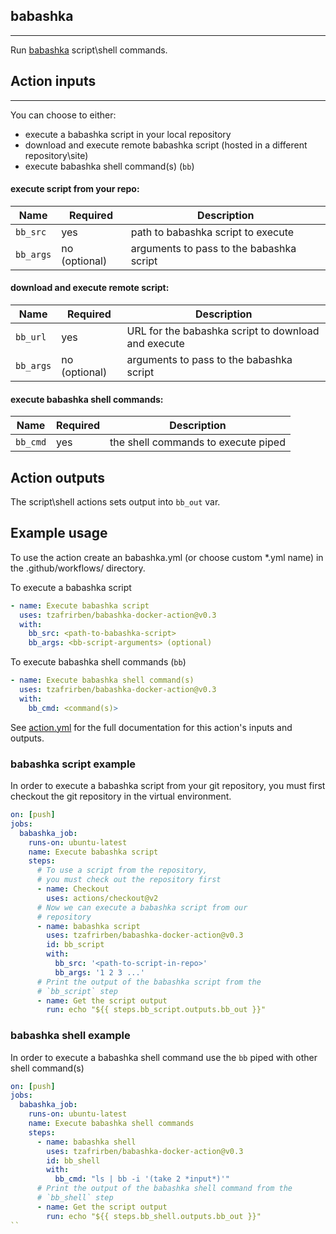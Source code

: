## babashka
---
Run [babashka](https://github.com/borkdude/babashka) script\shell commands.

## Action inputs
---
You can choose to either:
- execute a babashka script in your local repository
- download and execute remote babashka script (hosted in a different repository\site)
- execute babashka shell command(s) (`bb`)
  
#### execute script from your repo:

| Name        | Required      | Description                                |
| ------------| ------------- | ------------------------------------------ |
| `bb_src`    | yes           | path to babashka script to execute         |
| `bb_args`   | no (optional) | arguments to pass to the babashka script   | 
  
#### download and execute remote script:

| Name        | Required      | Description                                |
| ------------| ------------- | ------------------------------------------ |
| `bb_url`    | yes           | URL for the babashka script to download and execute         |
| `bb_args`   | no (optional) | arguments to pass to the babashka script   |
  
  
#### execute babashka shell commands:

| Name        | Required      | Description                                |
| ------------| ------------- | ------------------------------------------ |
| `bb_cmd`    | yes           | the shell commands to execute piped        |

## Action outputs
The script\shell actions sets output into `bb_out` var.

## Example usage
To use the action create an babashka.yml (or choose custom *.yml name) in the .github/workflows/ directory.

To execute a babashka script
```yaml
- name: Execute babashka script
  uses: tzafrirben/babashka-docker-action@v0.3
  with:
    bb_src: <path-to-babashka-script>
    bb_args: <bb-script-arguments> (optional)
```
To execute babashka shell commands (`bb`)
```yaml
- name: Execute babashka shell command(s)
  uses: tzafrirben/babashka-docker-action@v0.3
  with:
    bb_cmd: <command(s)>
```
See [action.yml](action.yml) for the full documentation for this action's inputs and outputs.

### babashka script example
In order to execute a babashka script from your git repository, you must first checkout the git repository in the virtual environment.  

```yaml
on: [push]
jobs:
  babashka_job:
    runs-on: ubuntu-latest
    name: Execute babashka script
    steps:
      # To use a script from the repository,
      # you must check out the repository first
      - name: Checkout
        uses: actions/checkout@v2
      # Now we can execute a babashka script from our
      # repository
      - name: babashka script
        uses: tzafrirben/babashka-docker-action@v0.3
        id: bb_script
        with:
          bb_src: '<path-to-script-in-repo>'
          bb_args: '1 2 3 ...'
      # Print the output of the babashka script from the
      # `bb_script` step 
      - name: Get the script output
        run: echo "${{ steps.bb_script.outputs.bb_out }}"
```

### babashka shell example
In order to execute a babashka shell command use the `bb` piped with other shell command(s)

```yaml
on: [push]
jobs:
  babashka_job:
    runs-on: ubuntu-latest
    name: Execute babashka shell commands
    steps:
      - name: babashka shell
        uses: tzafrirben/babashka-docker-action@v0.3
        id: bb_shell
        with:
          bb_cmd: "ls | bb -i '(take 2 *input*)'"
      # Print the output of the babashka shell command from the
      # `bb_shell` step 
      - name: Get the script output
        run: echo "${{ steps.bb_shell.outputs.bb_out }}"
``
